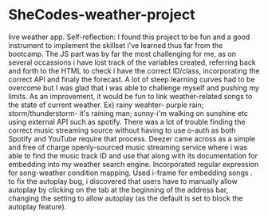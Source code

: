 # SheCodes-weather-project
live weather app.
Self-reflection:
I found this project to be fun and a good instrument to implement the skillset i've learned thus far from the bootcamp. The JS part was by far the most challenging for me, as on several occassions i have lost track of the variables created, referring back and forth to the HTML to check i have the correct ID/class, incorporating the correct API and finaly the forecast. A lot of steep learning curves had to be overcome but I was glad that i was able to challenge myself and pushing my limits. 
As an improvement, it would be fun to link weather-related songs to the state of current weather. Ex) rainy weahter- purple rain; storm/thunderstorm- it's raining man; sunny-i'm walking on sunshine etc using external API such as spotify.
There was a lot of trouble finding the correct music streaming source without having to use o-auth as both Spotify and YouTube require that process. Deezer came across as a simple and free of charge openly-sourced music streaming service where i was able to find the music track ID and use that along with its documentation for embedding into my weather search engine.
Incorporated regular expression for song-weather condition mapping. Used i-frame for embedding songs .
to fix the autoplay bug, i discovered that users have to manually allow autoplay by clicking on the tab at the beginning of the address bar, changing the setting to allow autoplay (as the default is set to block the autoplay feature).
